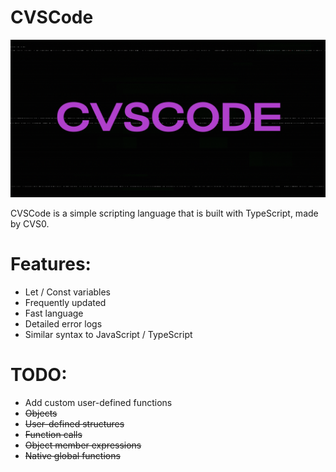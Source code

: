 # CVSCode

![](images/banner.png)

CVSCode is a simple scripting language that is built with TypeScript, made by CVS0.

# Features:
* Let / Const variables
* Frequently updated
* Fast language
* Detailed error logs
* Similar syntax to JavaScript / TypeScript

# TODO:
* Add custom user-defined functions
* ~~Objects~~
* ~~User-defined structures~~
* ~~Function calls~~
* ~~Object member expressions~~
* ~~Native global functions~~